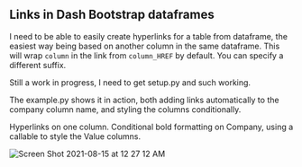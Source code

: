 
## Links in Dash Bootstrap dataframes

I need to be able to easily create hyperlinks for a table from dataframe, the easiest way being based on another column in the same dataframe. This will wrap `column` in the link from `column_HREF` by default. You can specify a different suffix.

Still a work in progress, I need to get setup.py and such working.

The example.py shows it in action, both adding links automatically to the company column name, and styling the columns conditionally.

Hyperlinks on one column. Conditional bold formatting on Company, using a callable to style the Value columns.

![Screen Shot 2021-08-15 at 12 27 12 AM](https://user-images.githubusercontent.com/13702392/129467178-b71e30fb-723e-413e-9e0f-57d657c3f3a6.png)
